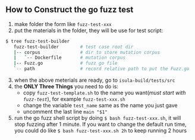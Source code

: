 ## How to Construct the go fuzz test

1. make folder the form like `fuzz-test-xxx`
2. put the materials in the folder, they will be use for test script:
```bash
$ tree fuzz-test-builder
   fuzz-test-builder		# test case root dir
   |-- corpus				# dir to store mutation corpus
   |   `-- Dockerfile       # mutation corpus
   |-- Fuzz.go              # fuzz go file
   `-- path                 # record relative path to put the Fuzz.go
```
3. when the above meterials are ready, go to `isula-build/tests/src`
4. the **ONLY Three Things** you need to do is:
    - copy `fuzz-test-template.sh` to the name you want(*must start with `fuzz-test`*), for example `fuzz-test-xxx.sh`
    - change the variable `test_name` same as the name you just gave
    - uncomment the last line `main "$1"`
5. run the go fuzz shell script by doing `$ bash fuzz-test-xxx.sh`, it will stop fuzzing after 1 minute.
   If you want to change the default run time, you could do like `$ bash fuzz-test-xxx.sh 2h` to keep running 2 hours
